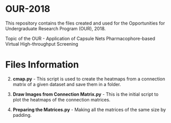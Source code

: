 # OUR-2018
This repository contains the files created and used for the Opportunities for Undergraduate Research Program (OUR), 2018.

Topic of the OUR - Application of Capsule Nets Pharmacophore-based Virtual High-throughput Screening

# Files Information

2. **cmap.py** - This script is used to create the heatmaps from a connection matrix of a given dataset and save them in a folder.

3. **Draw Images from Connection Matrix.py** - This is the initial script to plot the heatmaps of the connection matrices.

4. **Preparing the Matrices.py** - Making all the matrices of the same size by padding.

